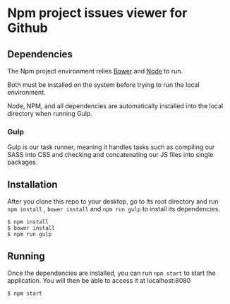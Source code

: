 # Npm project issues viewer for Github

Dependencies
------------
The Npm project environment relies [Bower](http://bower.io/) and [Node](https://nodejs.org/) to run.

Both must be installed on the system before trying to run the local environment.

Node, NPM, and all dependencies are automatically installed into the local directory when running Gulp.

### Gulp
Gulp is our task runner, meaning it handles tasks such as compiling our SASS into CSS and checking and concatenating our JS files into single packages.

Installation
------------
After you clone this repo to your desktop, go to its root directory and run `npm install` , `bower install` and `npm run gulp` to install its dependencies.

	$ npm install
	$ bower install
	$ npm run gulp

Running
------------
Once the dependencies are installed, you can run `npm start` to start the application. You will then be able to access it at localhost:8080

	$ npm start


